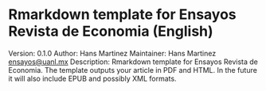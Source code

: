 # Rmarkdown template for Ensayos Revista de Economia (English)
Version: 0.1.0
Author: Hans Martinez
Maintainer: Hans Martinez <ensayos@uanl.mx>
Description: Rmarkdown template for Ensayos Revista de Economia. The template outputs your article in
    PDF and HTML. In the future it will also include EPUB and possibly XML formats.
